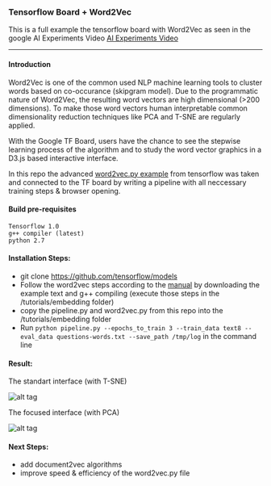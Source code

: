### Tensorflow Board + Word2Vec 

This is a full example the tensorflow board with Word2Vec as seen in the google AI Experiments Video [AI Experiments Video](https://aiexperiments.withgoogle.com/visualizing-high-dimensional-space)

--------------

#### Introduction

Word2Vec is one of the common used NLP machine learning tools to cluster words based on co-occurance (skipgram model). 
Due to the programmatic nature of Word2Vec, the resulting word vectors are high dimensional (>200 dimensions). To make those word vectors human interpretable common dimensionality reduction techniques like PCA and T-SNE are regularly applied.  

With the Google TF Board, users have the chance to see the stepwise learning process of the algorithm and to study the word vector graphics in a D3.js based interactive interface.

In this repo the advanced [word2vec.py example](https://www.tensorflow.org/tutorials/word2vec) from tensorflow was taken and connected to the TF board by writing a pipeline with all neccessary training steps & browser opening.  

#### Build pre-requisites

    Tensorflow 1.0
    g++ compiler (latest)
    python 2.7

#### Installation Steps: 

 - git clone https://github.com/tensorflow/models
 - Follow the word2vec steps according to the [manual](https://github.com/tensorflow/models/tree/master/tutorials/embedding) by downloading the example text and g++ compiling (execute those steps in the /tutorials/embedding folder)
 - copy the pipeline.py and word2vec.py from this repo into the /tutorials/embedding folder
 - Run ```python pipeline.py --epochs_to_train 3 --train_data text8 --eval_data questions-words.txt --save_path /tmp/log``` in the command line
  
#### Result: 

The standart interface (with T-SNE)

![alt tag](https://firebasestorage.googleapis.com/v0/b/rscriptmarket-66f49.appspot.com/o/statics%2Fgithub%2Ftensorboard1.png?alt=media&token=04a51b8a-b670-464d-b1d6-759361e52df9)

The focused interface (with PCA)

![alt tag](https://firebasestorage.googleapis.com/v0/b/rscriptmarket-66f49.appspot.com/o/statics%2Fgithub%2Ftensorboard2.png?alt=media&token=75caa3da-b1e2-4c71-802b-ea04a4501d4c)


#### Next Steps:

 - add document2vec algorithms
 - improve speed & efficiency of the word2vec.py file


  
